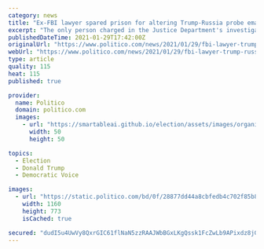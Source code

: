 ```yaml
---
category: news
title: "Ex-FBI lawyer spared prison for altering Trump-Russia probe email"
excerpt: "The only person charged in the Justice Department's investigation into the origins of the probe President Donald Trump's 2016 campaign and its ties to Russia was spared prison time for altering an email used to support a surveillance application."
publishedDateTime: 2021-01-29T17:42:00Z
originalUrl: "https://www.politico.com/news/2021/01/29/fbi-lawyer-trump-russia-probe-email-463750"
webUrl: "https://www.politico.com/news/2021/01/29/fbi-lawyer-trump-russia-probe-email-463750"
type: article
quality: 115
heat: 115
published: true

provider:
  name: Politico
  domain: politico.com
  images:
    - url: "https://smartableai.github.io/election/assets/images/organizations/politico.com-50x50.jpg"
      width: 50
      height: 50

topics:
  - Election
  - Donald Trump
  - Democratic Voice

images:
  - url: "https://static.politico.com/bd/0f/28877dd44a8cbfedb4c702f85b83/181005-fbi-getty-773.jpg"
    width: 1160
    height: 773
    isCached: true

secured: "dudI5u4UwVy8QxrGIC61flNaN5zzRAAJWbBGxLKgQssk1FcZwLb9APixdz8jGD3QqUyCs0GP6b9UIDA5EV8cMjm6v9VaeUXiyZ+i5bkF6N0f2KRLAv9/86JzEFpBIqtnV6cHhxp1d4wJJeQp+D4afiEgSCELZ84EW1c/KthuMZfvkH4zJ5bpump6UAq5aObtGLmSMdLP2EJKpSnM2vrz5zn30FA3ut04jRAFuhRuJ9p8DvS+gEl8cHG0WLf3tPPo/66kp0PlVjUFMNQqXcmiRKG7a+WLbsul5ao71Qo62aa7D/RMVmpTQQECv9H/1gnkZiFDpLUJh8tXDyqValo1jyQbW/s2vrK3NFhZdaKlwsM=;DiQq/zYPiXCf05uTWqxRSw=="
---
```


